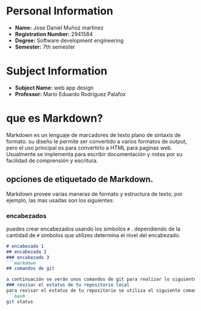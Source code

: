 
# Personal Information
- **Name:** Jose Daniel Muñoz martinez
- **Registration Number:** 2941584
- **Degree:** Software development engineering 
- **Semester:** 7th semester

# Subject Information
- **Subject Name:** web app design
- **Professor:** Mario Eduardo Rodríguez Palafox

# que es Markdown?
Markdown es un lenguaje de marcadores de texto plano de sintaxis de formato. su diseño le permite ser convertido a varios formatos de output, pero el uso principal es para convertirlo a HTML para paginas web. Usualmente se implementa para escribir documentación y notas por su facilidad de comprensión y escritura.

## opciones de etiquetado de Markdown.

Markdown provee varias maneras de formato y estructura de texto, por ejemplo, las mas usadas son los siguientes:

### encabezados
puedes crear encabezados usando los simbolos `#` . dependiendo de la cantidad de `#` simbolos que utilizes determina el nivel del encabezado.
```markdown
# encabezado 1
## encabezado 2
### encabezado 3
```markdown
## comandos de git

a continuación se verán unos comandos de git para realizar lo siguiente:
### revisar el estatus de tu repositorio local
para revisar el estatus de tu repositorio se utiliza el siguiente comando:
```bash
git status